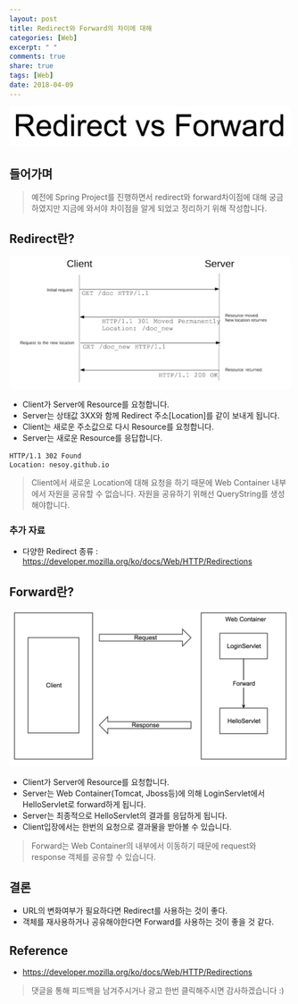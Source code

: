```yaml
---
layout: post
title: Redirect와 Forward의 차이에 대해
categories: [Web]
excerpt: " "
comments: true
share: true
tags: [Web]
date: 2018-04-09
---
```

![No Image](/assets/posts/20180409/0.png)

## 들어가며
> 예전에 Spring Project를 진행하면서 redirect와 forward차이점에 대해 궁금하였지만 지금에 와서야 차이점을 알게 되었고 정리하기 위해 작성합니다.

## Redirect란?
![No Image](/assets/posts/20180409/1.png)
- Client가 Server에 Resource를 요청합니다.
- Server는 상태값 3XX와 함께 Redirect 주소[Location]를 같이 보내게 됩니다.
- Client는 새로운 주소값으로 다시 Resource를 요청합니다.
- Server는 새로운 Resource를 응답합니다.

```
HTTP/1.1 302 Found
Location: nesoy.github.io
```

> Client에서 새로운 Location에 대해 요청을 하기 때문에 Web Container 내부에서 자원을 공유할 수 없습니다. 자원을 공유하기 위해선 QueryString를 생성해야합니다.

### 추가 자료
- 다양한 Redirect 종류 : <https://developer.mozilla.org/ko/docs/Web/HTTP/Redirections>

## Forward란?
![No Image](/assets/posts/20180409/2.png)
- Client가 Server에 Resource를 요청합니다.
- Server는 Web Container(Tomcat, Jboss등)에 의해 LoginServlet에서 HelloServlet로 forward하게 됩니다.
- Server는 최종적으로 HelloServlet의 결과를 응답하게 됩니다.
- Client입장에서는 한번의 요청으로 결과물을 받아볼 수 있습니다.

> Forward는 Web Container의 내부에서 이동하기 때문에 request와 response 객체를 공유할 수 있습니다.

## 결론
- URL의 변화여부가 필요하다면 Redirect를 사용하는 것이 좋다.
- 객체를 재사용하거나 공유해야한다면 Forward를 사용하는 것이 좋을 것 같다.

## Reference
- <https://developer.mozilla.org/ko/docs/Web/HTTP/Redirections>


> 댓글을 통해 피드백을 남겨주시거나 광고 한번 클릭해주시면 감사하겠습니다 :)